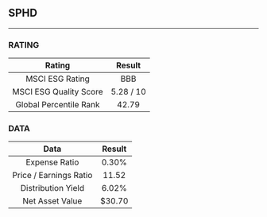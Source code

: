 ## SPHD
----
### RATING

|Rating|Result|
|:----:|:---:|
|MSCI ESG Rating|BBB|
|MSCI ESG Quality Score|5.28 / 10|
|Global Percentile Rank|42.79|

### DATA

|Data|Result|
|:----:|:---:|
|Expense Ratio|0.30%|
|Price / Earnings Ratio|11.52|
|Distribution Yield|6.02%|
|Net Asset Value|$30.70|

